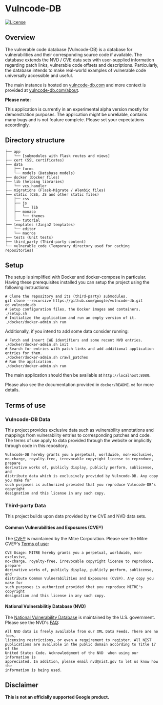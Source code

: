 # Vulncode-DB
[![License](https://img.shields.io/badge/License-Apache%202.0-blue.svg)](https://opensource.org/licenses/Apache-2.0)

## Overview
The vulnerable code database (Vulncode-DB) is a database for vulnerabilities and their corresponding 
source code if available. The database extends the NVD / CVE data sets with user-supplied 
information regarding patch links, vulnerable code offsets and descriptions.
Particularly, the database intends to make real-world examples of vulnerable code universally accessible and useful.

The main instance is hosted on [vulncode-db.com](https://www.vulncode-db.com) and more context is provided at [vulncode-db.com/about](https://www.vulncode-db.com/about).

**Please note:** 

This application is currently in an experimental alpha version mostly for demonstration purposes.
The application might be unreliable, contains many bugs and is not feature complete. Please set your expectations accordingly.


##  Directory structure
```
├── app
│   └── [submodules with Flask routes and views]
├── cert (SSL certificates)
├── data
│   ├── forms
│   └── models (Database models)
├── docker (Docker files)
├── lib (helping libraries)
│   └── vcs_handler
├── migrations (Flask-Migrate / Alembic files)
├── static (CSS, JS and other static files)
│   ├── css
│   ├── js
│   │   └── lib
│   ├── monaco
│   │   └── themes
│   └── tutorial
├── templates (Jinja2 templates)
│   └── editor
│   └── macros
├── tests (Unit tests)
├── third_party (Third-party content)
└── vulnerable_code (Temporary directory used for caching repositories)
```

## Setup
The setup is simplified with Docker and docker-compose in particular. Having these prerequisites installed you can setup
 the project using the following instructions:
 
```
# Clone the repository and its (third-party) submodules.
git clone --recursive https://github.com/google/vulncode-db.git
cd vulncode-db
# Setup configuration files, the Docker images and containers.
./setup.sh
# Initialize the application and run an empty version of it.
./docker/docker-admin.sh run
```

Additionally, if you intend to add some data consider running:
```
# Fetch and insert CWE identifiers and some recent NVD entries.
./docker/docker-admin.sh init
# Search for entries with patch links and add additional application entries for them.
./docker/docker-admin.sh crawl_patches
# Run the application.
./docker/docker-admin.sh run
```
The main application should then be available at `http://localhost:8080`.

Please also see the documentation provided in `docker/README.md` for more details.

## Terms of use

### Vulncode-DB Data

This project provides exclusive data such as vulnerability annotations and mappings from vulnerability entries to corresponding patches
and code. The terms of use apply to data provided through the website or implicitly through code in this repository.

```
Vulncode-DB hereby grants you a perpetual, worldwide, non-exclusive,
no-charge, royalty-free, irrevocable copyright license to reproduce, prepare
derivative works of, publicly display, publicly perform, sublicense, and
distribute data which is exclusively provided by Vulncode-DB. Any copy you make for
such purposes is authorized provided that you reproduce Vulncode-DB's copyright
designation and this license in any such copy.
```

### Third-party Data
This project builds upon data provided by the CVE and NVD data sets.

#### Common Vulnerabilities and Exposures (CVE®)
The [CVE®](https://cve.mitre.org/) is maintained by the Mitre Corporation.
Please see the Mitre CVE®'s [Terms of use](https://cve.mitre.org/about/termsofuse.html):
```
CVE Usage: MITRE hereby grants you a perpetual, worldwide, non-exclusive,
no-charge, royalty-free, irrevocable copyright license to reproduce, prepare
derivative works of, publicly display, publicly perform, sublicense, and
distribute Common Vulnerabilities and Exposures (CVE®). Any copy you make for
such purposes is authorized provided that you reproduce MITRE's copyright
designation and this license in any such copy.
```

#### National Vulnerabilitiy Database (NVD)
The [National Vulnerability Database](https://nvd.nist.gov/) is maintained by the U.S. government.
Please see the NVD's [FAQ](https://nvd.nist.gov/general/faq#1f2488ea-0492-45a7-ae5b-ad29bc31dd05):
```
All NVD data is freely available from our XML Data Feeds. There are no fees,
licensing restrictions, or even a requirement to register. All NIST
publications are available in the public domain according to Title 17 of the
United States Code. Acknowledgment of the NVD  when using our information is
appreciated. In addition, please email nvd@nist.gov to let us know how the
information is being used.
```

## Disclaimer
**This is not an officially supported Google product.**
